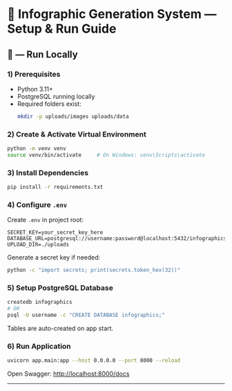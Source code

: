 

# 🧩 Infographic Generation System — Setup & Run Guide



## 🚀 — Run Locally 

### 1) Prerequisites

- Python 3.11+  
- PostgreSQL running locally  
- Required folders exist:
  ```bash
  mkdir -p uploads/images uploads/data


### 2) Create & Activate Virtual Environment

```bash
python -m venv venv
source venv/bin/activate     # On Windows: venv\Scripts\activate
```

### 3) Install Dependencies

```bash
pip install -r requirements.txt
```

### 4) Configure `.env`

Create `.env` in project root:

```
SECRET_KEY=your_secret_key_here
DATABASE_URL=postgresql://username:password@localhost:5432/infographics
UPLOAD_DIR=./uploads
```

Generate a secret key if needed:

```bash
python -c "import secrets; print(secrets.token_hex(32))"
```

### 5) Setup PostgreSQL Database

```bash
createdb infographics
# OR
psql -U username -c "CREATE DATABASE infographics;"
```

Tables are auto-created on app start.

### 6) Run Application

```bash
uvicorn app.main:app --host 0.0.0.0 --port 8000 --reload
```

Open Swagger:
[http://localhost:8000/docs](http://localhost:8000/docs)

---

